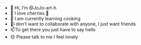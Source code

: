 - 👋 Hi, I’m @JoJo-art-h
- 👀 I love cherries 🍒
- 🍷 I am currently learning cooking
- 🙏I don't want to collaborate with anyone, I just want friends
- 📫To get there you just have to say hello
- 😞 Please talk to me I feel lonely
